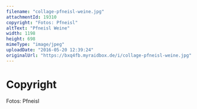```yaml
---
filename: "collage-pfneisl-weine.jpg"
attachmentId: 19310
copyright: "Fotos: Pfneisl"
altText: "Pfneisl Weine"
width: 1198
height: 698
mimeType: "image/jpeg"
uploadDate: "2016-05-20 12:39:24"
originalUrl: "https://bxq4fb.myraidbox.de/i/collage-pfneisl-weine.jpg"
---
```


# Copyright

Fotos: Pfneisl
